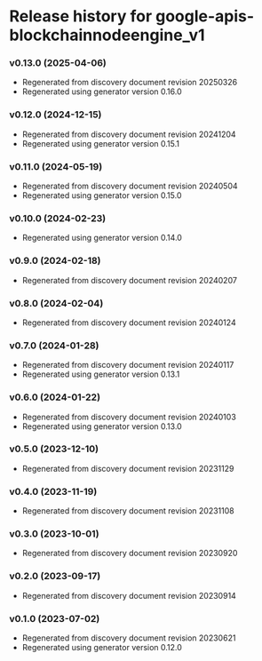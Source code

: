 # Release history for google-apis-blockchainnodeengine_v1

### v0.13.0 (2025-04-06)

* Regenerated from discovery document revision 20250326
* Regenerated using generator version 0.16.0

### v0.12.0 (2024-12-15)

* Regenerated from discovery document revision 20241204
* Regenerated using generator version 0.15.1

### v0.11.0 (2024-05-19)

* Regenerated from discovery document revision 20240504
* Regenerated using generator version 0.15.0

### v0.10.0 (2024-02-23)

* Regenerated using generator version 0.14.0

### v0.9.0 (2024-02-18)

* Regenerated from discovery document revision 20240207

### v0.8.0 (2024-02-04)

* Regenerated from discovery document revision 20240124

### v0.7.0 (2024-01-28)

* Regenerated from discovery document revision 20240117
* Regenerated using generator version 0.13.1

### v0.6.0 (2024-01-22)

* Regenerated from discovery document revision 20240103
* Regenerated using generator version 0.13.0

### v0.5.0 (2023-12-10)

* Regenerated from discovery document revision 20231129

### v0.4.0 (2023-11-19)

* Regenerated from discovery document revision 20231108

### v0.3.0 (2023-10-01)

* Regenerated from discovery document revision 20230920

### v0.2.0 (2023-09-17)

* Regenerated from discovery document revision 20230914

### v0.1.0 (2023-07-02)

* Regenerated from discovery document revision 20230621
* Regenerated using generator version 0.12.0

